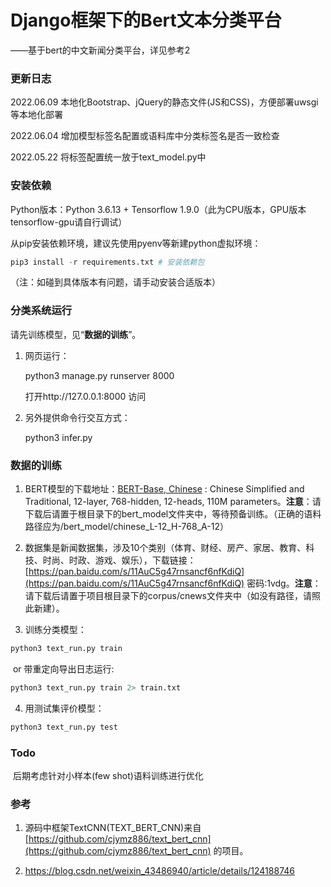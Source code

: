 # Django框架下的Bert文本分类平台

——基于bert的中文新闻分类平台，详见参考2

### 更新日志

2022.06.09 本地化Bootstrap、jQuery的静态文件(JS和CSS)，方便部署uwsgi等本地化部署

2022.06.04 增加模型标签名配置或语料库中分类标签名是否一致检查

2022.05.22 将标签配置统一放于text_model.py中

### 安装依赖

Python版本：Python 3.6.13  +  Tensorflow 1.9.0（此为CPU版本，GPU版本tensorflow-gpu请自行调试）

从pip安装依赖环境，建议先使用pyenv等新建python虚拟环境：

```python
pip3 install -r requirements.txt # 安装依赖包
```

（注：如碰到具体版本有问题，请手动安装合适版本）

### 分类系统运行

请先训练模型，见“**数据的训练**”。

1. 网页运行：

   python3 manage.py runserver 8000

   打开http://127.0.0.1:8000 访问

2. 另外提供命令行交互方式：

   python3 infer.py

### 数据的训练

1. BERT模型的下载地址：[BERT-Base, Chinese](https://storage.googleapis.com/bert_models/2018_11_03/chinese_L-12_H-768_A-12.zip) : Chinese Simplified and Traditional, 12-layer, 768-hidden, 12-heads, 110M parameters。**注意**：请下载后请置于根目录下的bert_model文件夹中，等待预备训练。（正确的语料路径应为/bert_model/chinese_L-12_H-768_A-12）

2. 数据集是新闻数据集，涉及10个类别（体育、财经、房产、家居、教育、科技、时尚、时政、游戏、娱乐），下载链接：[https://pan.baidu.com/s/11AuC5g47rnsancf6nfKdiQ](https://pan.baidu.com/s/11AuC5g47rnsancf6nfKdiQ) 密码:1vdg。**注意**：请下载后请置于项目根目录下的corpus/cnews文件夹中（如没有路径，请照此新建）。

3. 训练分类模型：
```python
python3 text_run.py train
```
​	or   带重定向导出日志运行:  
```python
python3 text_run.py train 2> train.txt
```
4. 用测试集评价模型：

```python
python3 text_run.py test 
```

### Todo

​	后期考虑针对小样本(few shot)语料训练进行优化

### 参考

1. 源码中框架TextCNN(TEXT_BERT_CNN)来自[https://github.com/cjymz886/text_bert_cnn](https://github.com/cjymz886/text_bert_cnn) 的项目。

2. https://blog.csdn.net/weixin_43486940/article/details/124188746